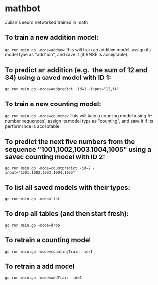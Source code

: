 # mathbot
Julian's neuro networked trained in math 

## To train a new addition model:
```go run main.go -mode=addnew```
This will train an addition model, assign its model type as "addition", and save it (if RMSE is acceptable).

## To predict an addition (e.g., the sum of 12 and 34) using a saved model with ID 1:
```go run main.go -mode=addpredict -id=1 -input="12,34"```

## To train a new counting model:
```go run main.go -mode=countnew```
This will train a counting model (using 5-number sequences), assign its model type as "counting", and save it if its performance is acceptable.

## To predict the next five numbers from the sequence "1001,1002,1003,1004,1005" using a saved counting model with ID 2:
```go run main.go -mode=countpredict -id=2 -input="1001,1002,1003,1004,1005"```

## To list all saved models with their types:
```go run main.go -mode=list```

## To drop all tables (and then start fresh):
```go run main.go -mode=drop```

## To retrain a counting model
```go run main.go -mode=countingTrain -id=1```

## To retrain a add model
```go run main.go -mode=addTrain -id=1```